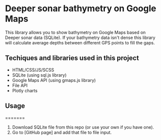 # Deeper sonar bathymetry on Google Maps

This library allows you to show bathymetry on Google Maps based on Deeper sonar data (SQLite). If your bathymetry data isn't dense this library will calculate average depths between different GPS points to fill the gaps.

## Techiques and libraries used in this project

* HTML/CSS/JS/SCSS
* SQLite (using sql.js library)
* Google Maps API (using gmaps.js library)
* File API
* Plotly charts

## Usage

=======
1. Download SQLite file from this repo (or use your own if you have one).
2. Go to [GitHub page] and add that file to file input.

[GitHub]: <https://makshh.github.io/deeper-bathymetry/>

